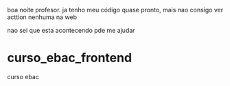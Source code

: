 boa noite profesor. ja tenho meu código quase pronto, mais nao consigo ver acttion nenhuma na web

nao sei que esta acontecendo  pde me ajudar 

# curso_ebac_frontend
curso ebac
